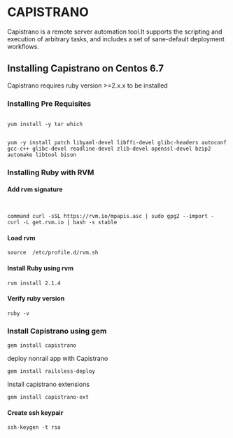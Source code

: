 # CAPISTRANO

Capistrano is a remote server automation tool.It supports the scripting and execution of arbitrary tasks, and includes a set of sane-default deployment workflows.

## Installing Capistrano on Centos 6.7

Capistrano requires ruby version >=2.x.x to
be installed

### Installing Pre Requisites

```

yum install -y tar which


yum -y install patch libyaml-devel libffi-devel glibc-headers autoconf gcc-c++ glibc-devel readline-devel zlib-devel openssl-devel bzip2 automake libtool bison

```

### Installing Ruby with RVM


#### Add rvm signature
```


command curl -sSL https://rvm.io/mpapis.asc | sudo gpg2 --import -
curl -L get.rvm.io | bash -s stable

```

#### Load rvm

``` source  /etc/profile.d/rvm.sh ```


#### Install Ruby using rvm

```rvm install 2.1.4```

#### Verify ruby version

```ruby -v```

### Install  Capistrano using gem

``` gem install capistrano ```

deploy nonrail app with Capistrano

``` gem install railsless-deploy ```

Install capistrano extensions

```gem install capistrano-ext```


#### Create ssh keypair

```
ssh-keygen -t rsa

```
